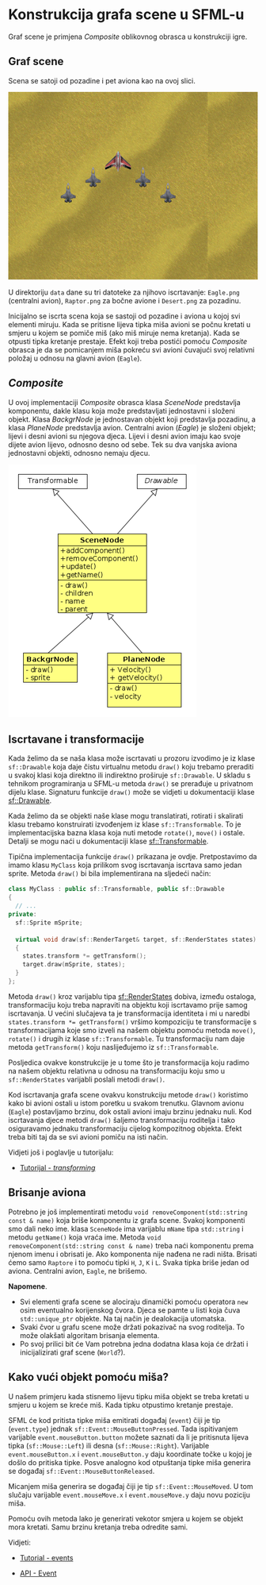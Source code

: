 # Konstrukcija grafa scene u SFML-u

Graf scene je primjena _Composite_ oblikovnog obrasca u konstrukciji igre.

## Graf scene

Scena se satoji od pozadine i pet aviona kao na ovoj slici.

![screenshot](data/screenshot.png)

U direktoriju `data` dane su tri datoteke za njihovo iscrtavanje: `Eagle.png`
(centralni avion), `Raptor.png` za bočne avione i `Desert.png` za pozadinu.

Inicijalno se iscrta scena koja se sastoji od pozadine i aviona u kojoj svi
elementi miruju. Kada se pritisne lijeva tipka miša avioni se počnu kretati u
smjeru u kojem se pomiče miš (ako miš miruje nema kretanja). Kada se otpusti
tipka kretanje prestaje. Efekt koji treba postići pomoću _Composite_ obrasca je
da se pomicanjem miša pokreću svi avioni čuvajući svoj relativni položaj u
odnosu na glavni avion (`Eagle`).


## _Composite_

U ovoj implementaciji _Composite_ obrasca klasa _SceneNode_ predstavlja
komponentu, dakle klasu koja može predstavljati jednostavni i složeni objekt.
Klasa _BackgrNode_ je jednostavan objekt koji predstavlja pozadinu, a klasa
_PlaneNode_ predstavlja avion. Centralni avion (_Eagle_) je složeni objekt;
lijevi i desni avioni su njegova djeca. Lijevi i desni avion imaju kao svoje
dijete avion lijevo, odnosno desno od sebe. Tek su dva vanjska aviona jednostavni
objekti, odnosno nemaju djecu.

![klase](data/klase.png)

## Iscrtavane i transformacije

Kada želimo da se naša klasa može iscrtavati u prozoru izvodimo je iz klase
`sf::Drawable` koja daje čistu virtualnu metodu `draw()` koju trebamo preraditi
u svakoj klasi koja direktno ili indirektno proširuje `sf::Drawable`. U skladu
s tehnikom programiranja u SFML-u metoda `draw()` se prerađuje u privatnom dijelu
klase. Signaturu funkcije `draw()` može se vidjeti u dokumentaciji klase
[sf::Drawable](https://www.sfml-dev.org/documentation/2.5.0/classsf_1_1Drawable.php).


Kada želimo da se objekti naše klase mogu translatirati, rotirati i skalirati
klasu trebamo konstruirati izvođenjem iz klase `sf::Transformable`. To je implementacijska
bazna klasa koja nuti metode `rotate()`, `move()` i ostale. Detalji se mogu naći u
 dokumentaciji klase [sf::Transformable](https://www.sfml-dev.org/documentation/2.5.0/classsf_1_1Transformable.php).


Tipična implementacija funkcije  `draw()` prikazana je ovdje. Pretpostavimo da imamo
klasu `MyClass` koja prilikom svog iscrtavanja iscrtava samo jedan sprite. Metoda
 `draw()` bi bila implementirana na sljedeći način:

```c++
class MyClass : public sf::Transformable, public sf::Drawable
{
  // ...
private:
  sf::Sprite mSprite;

  virtual void draw(sf::RenderTarget& target, sf::RenderStates states) const
  {
    states.transform *= getTransform();
    target.draw(mSprite, states);
  }
};
```

Metoda `draw()` kroz varijablu tipa [sf::RenderStates](https://www.sfml-dev.org/documentation/2.5.0/classsf_1_1RenderStates.php)
dobiva, između ostaloga, transformaciju  koju treba napraviti na objektu koji
iscrtavamo prije samog iscrtavanja. U većini slučajeva ta je transformacija
identiteta i mi u naredbi `states.transform *= getTransform()` vršimo kompoziciju
te transformacije s transformacijama koje smo izveli na našem objektu pomoću
metoda `move()`, `rotate()` i drugih iz klase `sf::Transformable`. Tu transformaciju
nam daje metoda  `getTransform()` koju naslijeđujemo iz `sf::Transformable`.

Posljedica ovakve konstrukcije je u tome što je transformacija koju radimo na našem objektu
relativna u odnosu na transformaciju koju smo u `sf::RenderStates` varijabli
poslali metodi  `draw()`.

Kod iscrtavanja grafa scene ovakvu konstrukciju metode  `draw()` koristimo kako bi avioni
ostali u istom poretku u svakom trenutku. Glavnom avionu (`Eagle`) postavljamo brzinu, dok ostali
avioni imaju brzinu jednaku nuli. Kod iscrtavanja djece metodi `draw()` šaljemo transformaciju
roditelja i tako osiguravamo jednaku transformaciju cijelog kompozitnog objekta.
Efekt treba biti taj da se svi avioni pomiču na isti način.

Vidjeti još i poglavlje u tutorijalu:


- [Tutorijal - _transforming_](https://www.sfml-dev.org/tutorials/2.5/graphics-transform.php)


## Brisanje aviona

Potrebno je još implementirati metodu `void removeComponent(std::string const & name)`
koja  briše komponentu iz grafa scene. Svakoj komponenti smo dali neko ime. klasa
`SceneNode` ima varijablu `mName` tipa `std::string` i metodu `getName()` koja vraća
ime. Metoda  `void removeComponent(std::string const & name)` treba naći komponentu prema njenom imenu i
obrisati je. Ako komponenta nije nađena ne radi ništa. Brisati ćemo samo `Raptore` i
to pomoću tipki `H`, `J`, `K` i `L`. Svaka tipka briše jedan od aviona. Centralni avion, `Eagle`,
ne brišemo.

**Napomene**.

- Svi elementi grafa scene se alociraju dinamički pomoću operatora `new`
osim eventualno korijenskog čvora. Djeca se pamte u listi koja čuva `std::unique_ptr`
objekte. Na taj način je dealokacija utomatska.
- Svaki čvor u grafu scene može držati pokazivač na svog roditelja. To može olakšati
algoritam brisanja elementa.
- Po svoj prilici bit će Vam potrebna jedna dodatna klasa koja će držati i
inicijalizirati graf scene (`World`?).




## Kako vući objekt pomoću miša?

U našem primjeru kada stisnemo lijevu tipku miša objekt se treba kretati
u smjeru u kojem se kreće miš. Kada tipku otpustimo kretanje prestaje.

SFML će kod pritista tipke miša emitirati događaj (`event`) čiji je tip (`event.type`) jednak
`sf::Event::MouseButtonPressed`.
Tada ispitivanjem varijable `event.mouseButton.button` možete saznati da li je pritisnuta
lijeva tipka (`sf::Mouse::Left`) ili desna (`sf::Mouse::Right`). Varijable
`event.mouseButton.x` i `event.mouseButton.y` daju koordinate točke u kojoj je došlo
do pritiska tipke. Posve analogno kod otpuštanja tipke miša generira se događaj
`sf::Event::MouseButtonReleased`.

Micanjem miša generira se događaj čiji je tip `sf::Event::MouseMoved`. U tom slučaju varijable
`event.mouseMove.x` i `event.mouseMove.y` daju novu poziciju miša.

Pomoću ovih metoda lako je generirati vekotor smjera u kojem se objekt mora
kretati. Samu brzinu kretanja treba odredite sami.  

Vidjeti:
- [Tutorial - events](https://www.sfml-dev.org/tutorials/2.5/window-events.php)

- [API - Event](https://www.sfml-dev.org/documentation/2.5.0/classsf_1_1Event.php)
